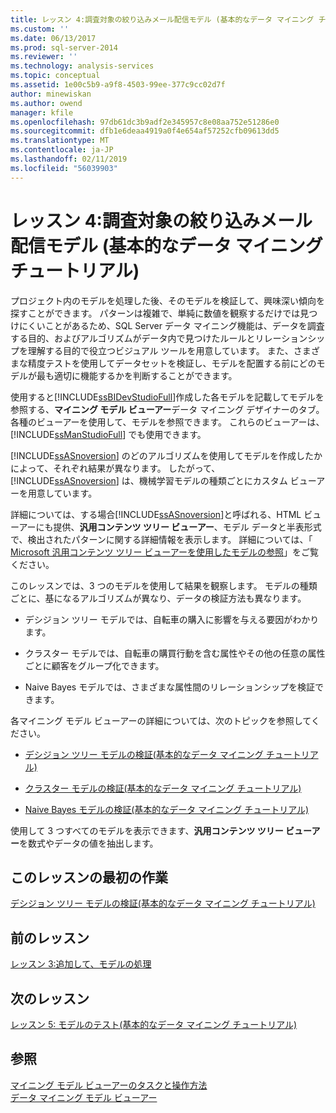 ```yaml
---
title: レッスン 4:調査対象の絞り込みメール配信モデル (基本的なデータ マイニング チュートリアル) |Microsoft Docs
ms.custom: ''
ms.date: 06/13/2017
ms.prod: sql-server-2014
ms.reviewer: ''
ms.technology: analysis-services
ms.topic: conceptual
ms.assetid: 1e00c5b9-a9f8-4503-99ee-377c9cc02d7f
author: minewiskan
ms.author: owend
manager: kfile
ms.openlocfilehash: 97db61dc3b9adf2e345957c8e08aa752e51286e0
ms.sourcegitcommit: dfb1e6deaa4919a0f4e654af57252cfb09613dd5
ms.translationtype: MT
ms.contentlocale: ja-JP
ms.lasthandoff: 02/11/2019
ms.locfileid: "56039903"
---
```

# <a name="lesson-4-exploring-the-targeted-mailing-models-basic-data-mining-tutorial"></a>レッスン 4:調査対象の絞り込みメール配信モデル (基本的なデータ マイニング チュートリアル)
  プロジェクト内のモデルを処理した後、そのモデルを検証して、興味深い傾向を探すことができます。 パターンは複雑で、単純に数値を観察するだけでは見つけにくいことがあるため、SQL Server データ マイニング機能は、データを調査する目的、およびアルゴリズムがデータ内で見つけたルールとリレーションシップを理解する目的で役立つビジュアル ツールを用意しています。 また、さまざまな精度テストを使用してデータセットを検証し、モデルを配置する前にどのモデルが最も適切に機能するかを判断することができます。  
  
 使用すると[!INCLUDE[ssBIDevStudioFull](../includes/ssbidevstudiofull-md.md)]作成した各モデルを記載してモデルを参照する、**マイニング モデル ビューアー**データ マイニング デザイナーのタブ。 各種のビューアーを使用して、モデルを参照できます。 これらのビューアーは、[!INCLUDE[ssManStudioFull](../includes/ssmanstudiofull-md.md)] でも使用できます。  
  
 [!INCLUDE[ssASnoversion](../includes/ssasnoversion-md.md)] のどのアルゴリズムを使用してモデルを作成したかによって、それぞれ結果が異なります。 したがって、[!INCLUDE[ssASnoversion](../includes/ssasnoversion-md.md)] は、機械学習モデルの種類ごとにカスタム ビューアーを用意しています。  
  
 詳細については、する場合[!INCLUDE[ssASnoversion](../includes/ssasnoversion-md.md)]と呼ばれる、HTML ビューアーにも提供、**汎用コンテンツ ツリー ビューアー**、モデル データと半表形式で、検出されたパターンに関する詳細情報を表示します。 詳細については、「 [Microsoft 汎用コンテンツ ツリー ビューアーを使用したモデルの参照](../../2014/analysis-services/data-mining/browse-a-model-using-the-microsoft-generic-content-tree-viewer.md)」をご覧ください。  
  
 このレッスンでは、3 つのモデルを使用して結果を観察します。 モデルの種類ごとに、基になるアルゴリズムが異なり、データの検証方法も異なります。  
  
-   デシジョン ツリー モデルでは、自転車の購入に影響を与える要因がわかります。  
  
-   クラスター モデルでは、自転車の購買行動を含む属性やその他の任意の属性ごとに顧客をグループ化できます。  
  
-   Naive Bayes モデルでは、さまざまな属性間のリレーションシップを検証できます。  
  
 各マイニング モデル ビューアーの詳細については、次のトピックを参照してください。  
  
-   [デシジョン ツリー モデルの検証&#40;基本的なデータ マイニング チュートリアル&#41;](../../2014/tutorials/exploring-the-decision-tree-model-basic-data-mining-tutorial.md)  
  
-   [クラスター モデルの検証&#40;基本的なデータ マイニング チュートリアル&#41;](../../2014/tutorials/exploring-the-clustering-model-basic-data-mining-tutorial.md)  
  
-   [Naive Bayes モデルの検証&#40;基本的なデータ マイニング チュートリアル&#41;](../../2014/tutorials/exploring-the-naive-bayes-model-basic-data-mining-tutorial.md)  
  
 使用して 3 つすべてのモデルを表示できます、**汎用コンテンツ ツリー ビューアー**を数式やデータの値を抽出します。  
  
## <a name="first-task-in-lesson"></a>このレッスンの最初の作業  
 [デシジョン ツリー モデルの検証&#40;基本的なデータ マイニング チュートリアル&#41;](../../2014/tutorials/exploring-the-decision-tree-model-basic-data-mining-tutorial.md)  
  
## <a name="previous-lesson"></a>前のレッスン  
 [レッスン 3:追加して、モデルの処理](../../2014/tutorials/lesson-3-adding-and-processing-models.md)  
  
## <a name="next-lesson"></a>次のレッスン  
 [レッスン 5: モデルのテスト&#40;基本的なデータ マイニング チュートリアル&#41;](../../2014/tutorials/lesson-5-testing-models-basic-data-mining-tutorial.md)  
  
## <a name="see-also"></a>参照  
 [マイニング モデル ビューアーのタスクと操作方法](../../2014/analysis-services/data-mining/mining-model-viewer-tasks-and-how-tos.md)   
 [データ マイニング モデル ビューアー](../../2014/analysis-services/data-mining/data-mining-model-viewers.md)  
  
  
